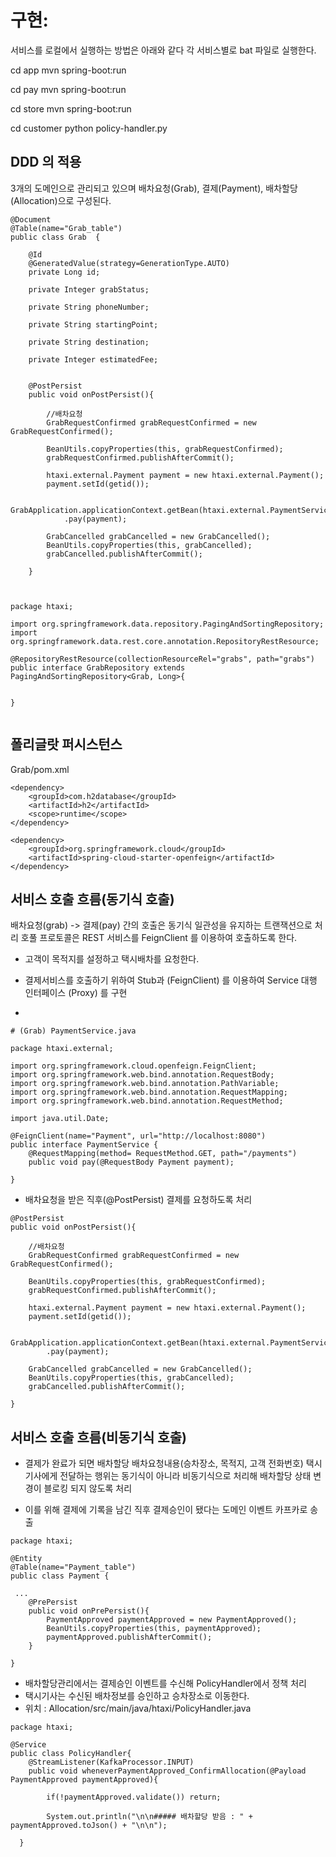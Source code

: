 # 구현:

서비스를 로컬에서 실행하는 방법은 아래와 같다 
각 서비스별로 bat 파일로 실행한다. 

cd app
mvn spring-boot:run

cd pay
mvn spring-boot:run 

cd store
mvn spring-boot:run  

cd customer
python policy-handler.py 


## DDD 의 적용
3개의 도메인으로 관리되고 있으며 배차요청(Grab), 결제(Payment), 배차할당(Allocation)으로 구성된다.

```
@Document
@Table(name="Grab_table")
public class Grab  {

    @Id
    @GeneratedValue(strategy=GenerationType.AUTO)
    private Long id;

    private Integer grabStatus;

    private String phoneNumber;

    private String startingPoint;

    private String destination;

    private Integer estimatedFee;


    @PostPersist
    public void onPostPersist(){
    	
    	//배차요청
        GrabRequestConfirmed grabRequestConfirmed = new GrabRequestConfirmed();
        
        BeanUtils.copyProperties(this, grabRequestConfirmed);
        grabRequestConfirmed.publishAfterCommit();

        htaxi.external.Payment payment = new htaxi.external.Payment();
        payment.setId(getid());

        GrabApplication.applicationContext.getBean(htaxi.external.PaymentService.class)
            .pay(payment);

        GrabCancelled grabCancelled = new GrabCancelled();
        BeanUtils.copyProperties(this, grabCancelled);
        grabCancelled.publishAfterCommit();

    }
    
    
    
package htaxi;

import org.springframework.data.repository.PagingAndSortingRepository;
import org.springframework.data.rest.core.annotation.RepositoryRestResource;

@RepositoryRestResource(collectionResourceRel="grabs", path="grabs")
public interface GrabRepository extends PagingAndSortingRepository<Grab, Long>{


}


```



## 폴리글랏 퍼시스턴스

Grab/pom.xml

```
<dependency>
	<groupId>com.h2database</groupId>
	<artifactId>h2</artifactId>
	<scope>runtime</scope>
</dependency>

<dependency>
	<groupId>org.springframework.cloud</groupId>
	<artifactId>spring-cloud-starter-openfeign</artifactId>
</dependency>

```


## 서비스 호출 흐름(동기식 호출)
배차요청(grab) -> 결제(pay) 간의 호출은 동기식 일관성을 유지하는 트랜잭션으로 처리
호풀 프로토콜은 REST 서비스를 FeignClient 를 이용하여 호출하도록 한다.

- 고객이 목적지를 설정하고 택시배차를 요청한다.

- 결제서비스를 호출하기 위하여 Stub과 (FeignClient) 를 이용하여 Service 대행 인터페이스 (Proxy) 를 구현
- 
```
# (Grab) PaymentService.java

package htaxi.external;

import org.springframework.cloud.openfeign.FeignClient;
import org.springframework.web.bind.annotation.RequestBody;
import org.springframework.web.bind.annotation.PathVariable;
import org.springframework.web.bind.annotation.RequestMapping;
import org.springframework.web.bind.annotation.RequestMethod;

import java.util.Date;

@FeignClient(name="Payment", url="http://localhost:8080")
public interface PaymentService {
    @RequestMapping(method= RequestMethod.GET, path="/payments")
    public void pay(@RequestBody Payment payment);

}

```

- 배차요청을 받은 직후(@PostPersist) 결제를 요청하도록 처리

```
@PostPersist
public void onPostPersist(){

	//배차요청
	GrabRequestConfirmed grabRequestConfirmed = new GrabRequestConfirmed();

	BeanUtils.copyProperties(this, grabRequestConfirmed);
	grabRequestConfirmed.publishAfterCommit();

	htaxi.external.Payment payment = new htaxi.external.Payment();
	payment.setId(getid());

	GrabApplication.applicationContext.getBean(htaxi.external.PaymentService.class)
	    .pay(payment);

	GrabCancelled grabCancelled = new GrabCancelled();
	BeanUtils.copyProperties(this, grabCancelled);
	grabCancelled.publishAfterCommit();

}

```

## 서비스 호출 흐름(비동기식 호출)

- 결제가 완료가 되면 배차할당 배차요청내용(승차장소, 목적지, 고객 전화번호) 택시기사에게 전달하는 행위는 동기식이 아니라 비동기식으로 처리해 배차할당 상태 변경이 블로킹 되지 않도록 처리

- 이를 위해 결제에 기록을 남긴 직후 결제승인이 됐다는 도메인 이벤트 카프카로 송출
```
package htaxi;

@Entity
@Table(name="Payment_table")
public class Payment {

 ...
    @PrePersist
    public void onPrePersist(){
     	PaymentApproved paymentApproved = new PaymentApproved();
        BeanUtils.copyProperties(this, paymentApproved);
        paymentApproved.publishAfterCommit();
    }

}

```
- 배차할당관리에서는 결제승인 이벤트를 수신해 PolicyHandler에서 정책 처리
- 택시기사는 수신된 배차정보를 승인하고 승차장소로 이동한다.
- 위치 : Allocation/src/main/java/htaxi/PolicyHandler.java

```
package htaxi;

@Service
public class PolicyHandler{
    @StreamListener(KafkaProcessor.INPUT)
    public void wheneverPaymentApproved_ConfirmAllocation(@Payload PaymentApproved paymentApproved){

        if(!paymentApproved.validate()) return;

        System.out.println("\n\n##### 배차할당 받음 : " + paymentApproved.toJson() + "\n\n");
  
  }
```


